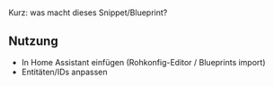 # <HA-Projektname>
Kurz: was macht dieses Snippet/Blueprint?

## Nutzung
- In Home Assistant einfügen (Rohkonfig-Editor / Blueprints import)
- Entitäten/IDs anpassen
